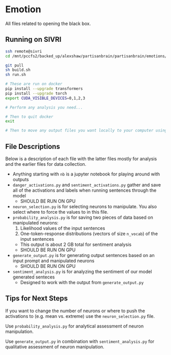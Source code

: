 # Emotion
All files related to opening the black box.

## Running on SIVRI
```bash
ssh remote@sivri
cd /mnt/pccfs2/backed_up/alexshaw/partisanbrain/partisanbrain/emotions/docker

git pull
sh build.sh
sh run.sh

# These are run on docker
pip install --upgrade transformers
pip install --upgrade torch
export CUDA_VISIBLE_DEVICES=0,1,2,3

# Perform any analysis you need...

# Then to quit docker
exit

# Then to move any output files you want locally to your computer using scp
```

## File Descriptions
Below is a description of each file with the latter files mostly for analysis and the earlier files for data collection.

- Anything starting with `nb` is a jupyter notebook for playing around with outputs
- `danger_activations.py` and `sentiment_activations.py` gather and save all of the activations and labels when running sentences through the model
  - SHOULD BE RUN ON GPU
- `neuron_selection.py` is for selecting neurons to manipulate. You also select where to force the values to in this file.
- `probability_analysis.py` is for saving two pieces of data based on manipulated neurons:
  1. Likelihood values of the input sentences
  1. One-token-response distributions (vectors of size `n_vocab`) of the input sentences
  - This output is about 2 GB total for sentiment analysis
  - SHOULD BE RUN ON GPU
- `generate_output.py` is for generating output sentences based on an input prompt and manipulated neurons
  - SHOULD BE RUN ON GPU
- `sentiment_analysis.py` is for analyzing the sentiment of our model generated senteces
  - Designed to work with the output from `generate_output.py`

## Tips for Next Steps
If you want to change the number of neurons or where to push the activations to (e.g. mean vs. extreme) use the `neuron_selection.py` file.

Use `probability_analysis.py` for analytical assessment of neuron manipulation.

Use `generate_output.py` in combination with `sentiment_analysis.py` for qualitative assessment of neuron manipulation.